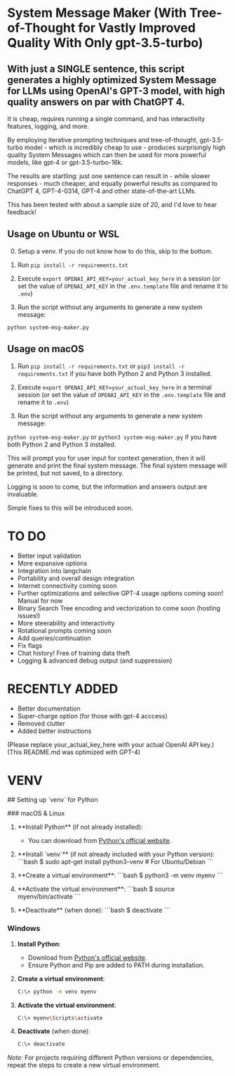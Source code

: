 # System Message Maker (With Tree-of-Thought for Vastly Improved Quality With Only gpt-3.5-turbo)

## **With just a SINGLE sentence**, this script generates a highly optimized System Message for LLMs using OpenAI's GPT-3 model, with high quality answers on par with ChatGPT 4.

It is cheap, requires running a single command, and has interactivity features, logging, and more.

By employing iterative prompting techniques and tree-of-thought, gpt-3.5-turbo model - which is incredibly cheap to use - produces surprisingly high quality System Messages which can then be used for more powerful models, like gpt-4 or gpt-3.5-turbo-16k.

The results are startling: just one sentence can result in - while slower responses - much cheaper, and equally powerful results as compared to ChatGPT 4, GPT-4-0314, GPT-4 and other state-of-the-art LLMs.

This has been tested with about a sample size of 20, and I'd love to hear feedback!

## Usage on Ubuntu or WSL

0. Setup a venv. If you do not know how to do this, skip to the bottom.

1. Run `pip install -r requirements.txt`

2. Execute `export OPENAI_API_KEY=your_actual_key_here` in a session (or set the value of `OPENAI_API_KEY` in the `.env.template` file and rename it to `.env`)

3. Run the script without any arguments to generate a new system message:

`python system-msg-maker.py`

## Usage on macOS

1. Run `pip install -r requirements.txt` or `pip3 install -r requirements.txt` if you have both Python 2 and Python 3 installed.

2. Execute `export OPENAI_API_KEY=your_actual_key_here` in a terminal session (or set the value of `OPENAI_API_KEY` in the `.env.template` file and rename it to `.env`)

3. Run the script without any arguments to generate a new system message:

`python system-msg-maker.py` or `python3 system-msg-maker.py` if you have both Python 2 and Python 3 installed.

This will prompt you for user input for context generation, then it will generate and print the final system message. The final system message will be printed, but not saved, to a directory.

Logging is soon to come, but the information and answers output are invaluable.

Simple fixes to this will be introduced soon.


# TO DO
- Better input validation
- More expansive options
- Integration into langchain
- Portability and overall design integration
- Internet connectivity coming soon
- Further optimizations and selective GPT-4 usage options coming soon! Manual for now
- Binary Search Tree encoding and vectorization to come soon (hosting issues!)
- More steerability and interactivity
- Rotational prompts coming soon
- Add queries/continuation
- Fix flags
- Chat history! Free of training data theft
- Logging & advanced debug output (and suppression)

# RECENTLY ADDED
- Better documentation
- Super-charge option (for those with gpt-4 acccess)
- Removed clutter
- Added better instructions

(Please replace your_actual_key_here with your actual OpenAI API key.)
(This README.md was optimized with GPT-4)

# VENV
\#\# Setting up \`venv\` for Python

\#\#\# macOS & Linux

1. \*\*Install Python\*\* (if not already installed):
   - You can download from [Python's official website](https://www.python.org/downloads/).

2. \*\*Install \`venv\`\*\* (if not already included with your Python version):
   \```bash
   $ sudo apt-get install python3-venv  \# For Ubuntu/Debian
   \```

3. \*\*Create a virtual environment\*\*:
   \```bash
   $ python3 -m venv myenv
   \```

4. \*\*Activate the virtual environment\*\*:
   \```bash
   $ source myenv/bin/activate
   \```

5. \*\*Deactivate\*\* (when done):
   \```bash
   $ deactivate
   \```

### Windows

1. **Install Python**:
   - Download from [Python's official website](https://www.python.org/downloads/).
   - Ensure Python and Pip are added to PATH during installation.

2. **Create a virtual environment**:
   ```bash
   C:\> python -m venv myenv
   ```

3. **Activate the virtual environment**:
   ```bash
   C:\> myenv\Scripts\activate
   ```

4. **Deactivate** (when done):
   ```bash
   C:\> deactivate
   ```

*Note:* For projects requiring different Python versions or dependencies, repeat the steps to create a new virtual environment.

